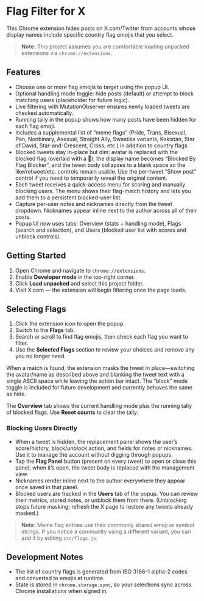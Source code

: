 # Flag Filter for X

This Chrome extension hides posts on X.com/Twitter from accounts whose display names include specific country flag emojis that you select.

> **Note:** This project assumes you are comfortable loading unpacked extensions via `chrome://extensions`.

## Features

- Choose one or more flag emojis to target using the popup UI.
- Optional handling mode toggle: hide posts (default) or attempt to block matching users (placeholder for future logic).
- Live filtering with MutationObserver ensures newly loaded tweets are checked automatically.
- Running tally in the popup shows how many posts have been hidden for each flag emoji.
- Includes a supplemental list of “meme flags” (Pride, Trans, Bisexual, Pan, Nonbinary, Asexual, Straight Ally, Swastika variants, Kekistan, Star of David, Star-and-Crescent, Cross, etc.) in addition to country flags.
- Blocked tweets stay in-place but dim: avatar is replaced with the blocked flag (overlaid with a 🚫), the display name becomes “Blocked By Flag Blocker”, and the tweet body collapses to a blank space so the like/retweet/etc. controls remain usable. Use the per-tweet “Show post” control if you need to temporarily reveal the original content.
- Each tweet receives a quick-access menu for scoring and manually blocking users. The menu shows their flag-match history and lets you add them to a persistent blocked-user list.
- Capture per-user notes and nicknames directly from the tweet dropdown. Nicknames appear inline next to the author across all of their posts.
- Popup UI now uses tabs: Overview (stats + handling mode), Flags (search and selection), and Users (blocked user list with scores and unblock controls).

## Getting Started

1. Open Chrome and navigate to `chrome://extensions`.
2. Enable **Developer mode** in the top-right corner.
3. Click **Load unpacked** and select this project folder.
4. Visit X.com — the extension will begin filtering once the page loads.

## Selecting Flags

1. Click the extension icon to open the popup.
2. Switch to the **Flags** tab.
3. Search or scroll to find flag emojis, then check each flag you want to filter.
4. Use the **Selected Flags** section to review your choices and remove any you no longer need.

When a match is found, the extension masks the tweet in place—switching the avatar/name as described above and blanking the tweet text with a single ASCII space while leaving the action bar intact. The “block” mode toggle is included for future development and currently behaves the same as hide.

The **Overview** tab shows the current handling mode plus the running tally of blocked flags. Use **Reset counts** to clear the tally.

### Blocking Users Directly

- When a tweet is hidden, the replacement panel shows the user’s score/history, block/unblock action, and fields for notes or nicknames. Use it to manage the account without digging through popups.
- Tap the **Flag Panel** button (present on every tweet) to open or close this panel; when it’s open, the tweet body is replaced with the management view.
- Nicknames render inline next to the author everywhere they appear once saved in that panel.
- Blocked users are tracked in the **Users** tab of the popup. You can review their metrics, stored notes, or unblock them from there. (Unblocking stops future masking; refresh the X page to restore any tweets already masked.)

> **Note:** Meme flag entries use their commonly shared emoji or symbol strings. If you notice a community using a different variant, you can add it by editing `src/flags.js`.

## Development Notes

- The list of country flags is generated from ISO 3166-1 alpha-2 codes and converted to emojis at runtime.
- State is stored in `chrome.storage.sync`, so your selections sync across Chrome installations when signed in.
